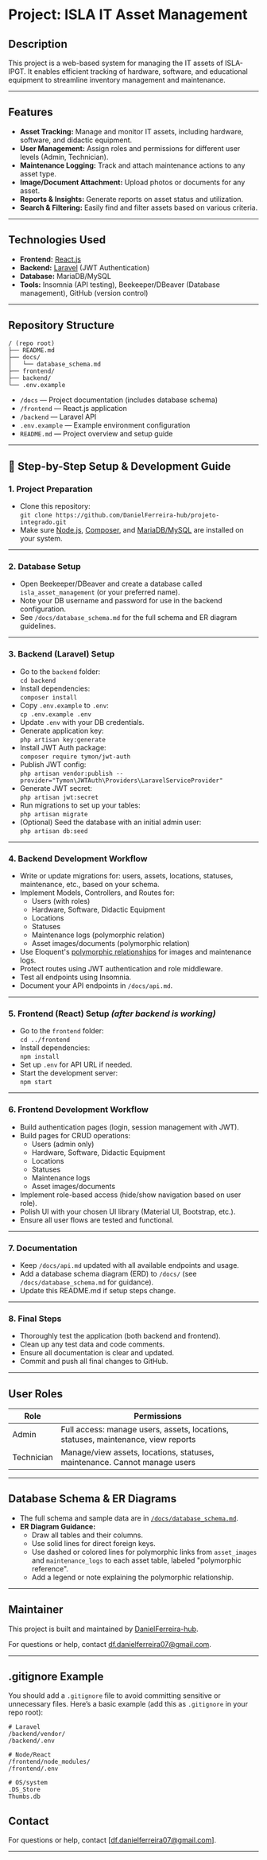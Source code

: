 # Project: ISLA IT Asset Management

## Description
This project is a web-based system for managing the IT assets of ISLA-IPGT. It enables efficient tracking of hardware, software, and educational equipment to streamline inventory management and maintenance.

---

## Features
- **Asset Tracking:** Manage and monitor IT assets, including hardware, software, and didactic equipment.
- **User Management:** Assign roles and permissions for different user levels (Admin, Technician).
- **Maintenance Logging:** Track and attach maintenance actions to any asset type.
- **Image/Document Attachment:** Upload photos or documents for any asset.
- **Reports & Insights:** Generate reports on asset status and utilization.
- **Search & Filtering:** Easily find and filter assets based on various criteria.

---

## Technologies Used
- **Frontend:** [React.js](https://react.dev/)
- **Backend:** [Laravel](https://laravel.com/) (JWT Authentication)
- **Database:** MariaDB/MySQL
- **Tools:** Insomnia (API testing), Beekeeper/DBeaver (Database management), GitHub (version control)

---

## Repository Structure

```
/ (repo root)
├── README.md
├── docs/
│   └── database_schema.md
├── frontend/
├── backend/
└── .env.example
```

- `/docs` — Project documentation (includes database schema)
- `/frontend` — React.js application
- `/backend` — Laravel API
- `.env.example` — Example environment configuration
- `README.md` — Project overview and setup guide

---

## 🚦 Step-by-Step Setup & Development Guide

### 1. **Project Preparation**
- Clone this repository:  
  `git clone https://github.com/DanielFerreira-hub/projeto-integrado.git`
- Make sure [Node.js](https://nodejs.org/), [Composer](https://getcomposer.org/), and [MariaDB/MySQL](https://mariadb.org/) are installed on your system.

---

### 2. **Database Setup**
- Open Beekeeper/DBeaver and create a database called `isla_asset_management` (or your preferred name).
- Note your DB username and password for use in the backend configuration.
- See `/docs/database_schema.md` for the full schema and ER diagram guidelines.

---

### 3. **Backend (Laravel) Setup**
- Go to the `backend` folder:  
  `cd backend`
- Install dependencies:  
  `composer install`
- Copy `.env.example` to `.env`:  
  `cp .env.example .env`
- Update `.env` with your DB credentials.
- Generate application key:  
  `php artisan key:generate`
- Install JWT Auth package:  
  `composer require tymon/jwt-auth`
- Publish JWT config:  
  `php artisan vendor:publish --provider="Tymon\JWTAuth\Providers\LaravelServiceProvider"`
- Generate JWT secret:  
  `php artisan jwt:secret`
- Run migrations to set up your tables:  
  `php artisan migrate`
- (Optional) Seed the database with an initial admin user:  
  `php artisan db:seed`

---

### 4. **Backend Development Workflow**
- Write or update migrations for: users, assets, locations, statuses, maintenance, etc., based on your schema.
- Implement Models, Controllers, and Routes for:
    - Users (with roles)
    - Hardware, Software, Didactic Equipment
    - Locations
    - Statuses
    - Maintenance logs (polymorphic relation)
    - Asset images/documents (polymorphic relation)
- Use Eloquent's [polymorphic relationships](https://laravel.com/docs/eloquent-relationships#polymorphic-relationships) for images and maintenance logs.
- Protect routes using JWT authentication and role middleware.
- Test all endpoints using Insomnia.
- Document your API endpoints in `/docs/api.md`.

---

### 5. **Frontend (React) Setup** *(after backend is working)*
- Go to the `frontend` folder:  
  `cd ../frontend`
- Install dependencies:  
  `npm install`
- Set up `.env` for API URL if needed.
- Start the development server:  
  `npm start`

---

### 6. **Frontend Development Workflow**
- Build authentication pages (login, session management with JWT).
- Build pages for CRUD operations:  
    - Users (admin only)
    - Hardware, Software, Didactic Equipment
    - Locations
    - Statuses
    - Maintenance logs
    - Asset images/documents
- Implement role-based access (hide/show navigation based on user role).
- Polish UI with your chosen UI library (Material UI, Bootstrap, etc.).
- Ensure all user flows are tested and functional.

---

### 7. **Documentation**
- Keep `/docs/api.md` updated with all available endpoints and usage.
- Add a database schema diagram (ERD) to `/docs/` (see `/docs/database_schema.md` for guidance).
- Update this README.md if setup steps change.

---

### 8. **Final Steps**
- Thoroughly test the application (both backend and frontend).
- Clean up any test data and code comments.
- Ensure all documentation is clear and updated.
- Commit and push all final changes to GitHub.

---

## User Roles

| Role      | Permissions                                                               |
|-----------|--------------------------------------------------------------------------|
| Admin     | Full access: manage users, assets, locations, statuses, maintenance, view reports   |
| Technician| Manage/view assets, locations, statuses, maintenance. Cannot manage users           |

---

## Database Schema & ER Diagrams

- The full schema and sample data are in [`/docs/database_schema.md`](docs/database_schema.md).
- **ER Diagram Guidance:**  
  - Draw all tables and their columns.
  - Use solid lines for direct foreign keys.
  - Use dashed or colored lines for polymorphic links from `asset_images` and `maintenance_logs` to each asset table, labeled "polymorphic reference".
  - Add a legend or note explaining the polymorphic relationship.

---

## Maintainer

This project is built and maintained by [DanielFerreira-hub](https://github.com/DanielFerreira-hub).

For questions or help, contact df.danielferreira07@gmail.com.

---

## .gitignore Example

You should add a `.gitignore` file to avoid committing sensitive or unnecessary files. Here’s a basic example (add this as `.gitignore` in your repo root):

```
# Laravel
/backend/vendor/
/backend/.env

# Node/React
/frontend/node_modules/
/frontend/.env

# OS/system
.DS_Store
Thumbs.db
```

## Contact

For questions or help, contact [df.danielferreira07@gmail.com].

---
